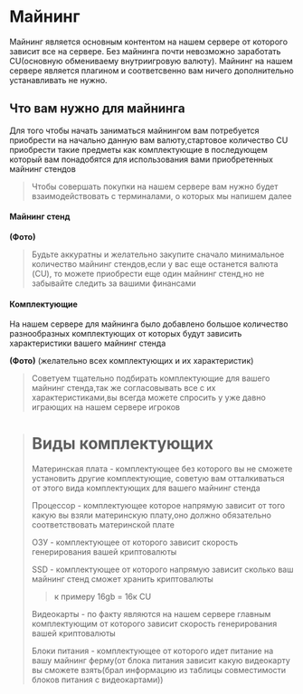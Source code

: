# Майнинг

Майнинг является основным контентом на нашем сервере от которого зависит все на сервере. 
Без майнинга почти невозможно заработать CU(основную обмениваему внутриигровую валюту).
Майнинг на нашем сервере является плагином и соответсвенно вам ничего дополнительно устанавливать не нужно.

## Что вам нужно для майнинга 

Для того чтобы начать заниматься майнингом вам потребуется приобрести на начально данную вам валюту,стартовое количество CU приобрести такие предметы как комплектующие в последующем который вам понадобятся для использования вами приобретенных майнинг стендов
> Чтобы совершать покупки на нашем сервере вам нужно будет взаимодействовать с терминалами, о которых мы напишем далее

#### Майнинг стенд

**(Фото)**

> Будьте аккуратны и желательно закупите сначало минимальное количество майнинг стендов,если у вас еще останется валюта (CU), то можете приобрести еще один майнинг стенд,но не забывайте следить за вашими финансами

#### Комплектующие

На нашем сервере для майнинга было добавлено большое количество разнообразных комплектующих от которых будут зависить характеристики вашего майнинг стенда

**(Фото)** (желательно всех комплектующих и их характеристик)

> Советуем тщательно подбирать комплектующие для вашего майнинг стенда,так же согласовывать все с их характеристиками,вы всегда можете спросить у уже давно играющих на нашем сервере игроков

> # Виды комплектующих
> Материнская плата - комплектующее без которого вы не сможете установить другие комплектующие, советую вам отталкиваться от этого вида комплектующих для вашего майнинг стенда
>
> Процессор - комплектующее которое напрямую зависит от того какую вы взяли материнскую плату,оно должно обязательно соответствовать материнской плате
>
> ОЗУ - комплектующее от которого зависит скорость генерирования вашей криптовалюты
>
> SSD - комплектующее от которого напрямую зависит сколько ваш майнинг стенд сможет хранить криптовалюты
>> к примеру 16gb = 16к CU
>
> Видеокарты - по факту являются на нашем сервере главным комплектующим от которого зависит скорость генерирования вашей криптовалюты
>
> Блоки питания - комплектующее от которого идет питание на вашу майнинг ферму(от блока питания зависит какую видеокарту вы сможете взять(брал информацию из таблицы совместимости блоков питания с видеокартами))







